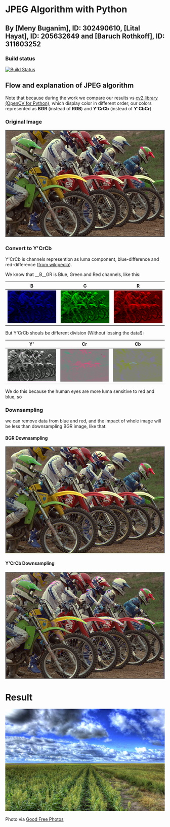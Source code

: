 # JPEG Algorithm with Python

## By [Meny Buganim], ID: 302490610, [Lital Hayat], ID: 205632649 and [Baruch Rothkoff], ID: 311603252

### Build status

[![Build Status](http://54.218.224.31:8080/job/python-JPEG/job/master/badge/icon)](http://54.218.224.31:8080/job/python-JPEG/job/master/)

## Flow and explanation of JPEG algorithm

Note that because during the work we compare our results vs [cv2 library (OpenCV for Python)](TODO), which display color in different order, our colors represented as **BGR** (instead of **RGB**) and **Y'CrCb** (instead of **Y'CbCr**)

### Original Image

![Original Image](Flowchart/original.png)

### Convert to Y'CrCb

Y'CrCb is channels represention as luma component, blue-difference and red-difference ([from wikipedia](https://en.wikipedia.org/wiki/YCbCr)).

We know that __B__GR is  Blue, Green and Red channels, like this:

| B | G | R |
|:-: | :-: | :-: |
| ![B](Flowchart/channel_b.png) | ![G](Flowchart/channel_g.png) | ![R](Flowchart/channel_r.png) |

But Y'CrCb shouls be different division (Without lossing the data!):

| Y' | Cr | Cb |
|:-: | :-: | :-: |
| ![Y'](Flowchart/channel_y.png) | ![Cr](Flowchart/channel_cr.png) | ![Cb](Flowchart/channel_cb.png) |

We do this because the human eyes are more luma sensitive to red and blue, so

### Downsampling

we can remove data from blue and red, and the impact of whole image will be less than downsampling BGR image, like that:

#### BGR Downsampling

![BGR Downsampling](Flowchart/bgr_downsapling.png)

#### Y'CrCb Downsampling

![Y'CrCb Downsampling](Flowchart/ycrcb_downsapling.png)

# Result

![](img/result.png)

Photo via [Good Free Photos](https://www.goodfreephotos.com/)
